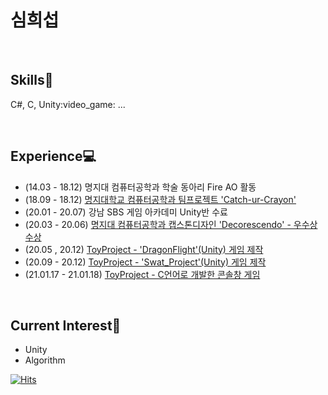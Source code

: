 # 심희섭
<br>

## Skills:punch:
<p>C#, C, Unity:video_game: ...<p/>
<br>

## Experience:computer:
* (14.03 - 18.12) 명지대 컴퓨터공학과 학술 동아리 Fire AO 활동
* (18.09 - 18.12) [명지대학교 컴퓨터공학과 팀프로젝트 'Catch-ur-Crayon'](https://github.com/tlagmltjq11/TeamProject)
* (20.01 - 20.07) 강남 SBS 게임 아카데미 Unity반 수료
* (20.03 - 20.06) [명지대 컴퓨터공학과 캡스톤디자인 'Decorescendo' - 우수상 수상](https://github.com/tlagmltjq11/Decorescendo)
* (20.05 ,  20.12) [ToyProject - 'DragonFlight'(Unity) 게임 제작](https://github.com/tlagmltjq11/DragonFlight)
* (20.09 - 20.12) [ToyProject - 'Swat_Project'(Unity) 게임 제작](https://github.com/tlagmltjq11/SWAT_UnityProject)
* (21.01.17 - 21.01.18) [ToyProject - C언어로 개발한 콘솔창 게임](https://github.com/tlagmltjq11/C_Games)
<br>

## Current Interest:eyes:
* Unity
* Algorithm  


[![Hits](https://hits.seeyoufarm.com/api/count/incr/badge.svg?url=https%3A%2F%2Fgithub.com%2Ftlagmltjq11&count_bg=%2379C83D&title_bg=%23555555&icon=ello.svg&icon_color=%23FFFA00&title=hits&edge_flat=false)](https://hits.seeyoufarm.com)
<!--
**tlagmltjq11/tlagmltjq11** is a ✨ _special_ ✨ repository because its `README.md` (this file) appears on your GitHub profile.

Here are some ideas to get you started:

- 🔭 I’m currently working on ...
- 🌱 I’m currently learning ...
- 👯 I’m looking to collaborate on ...
- 🤔 I’m looking for help with ...
- 💬 Ask me about ...
- 📫 How to reach me: ...
- 😄 Pronouns: ...
- ⚡ Fun fact: ...
-->
